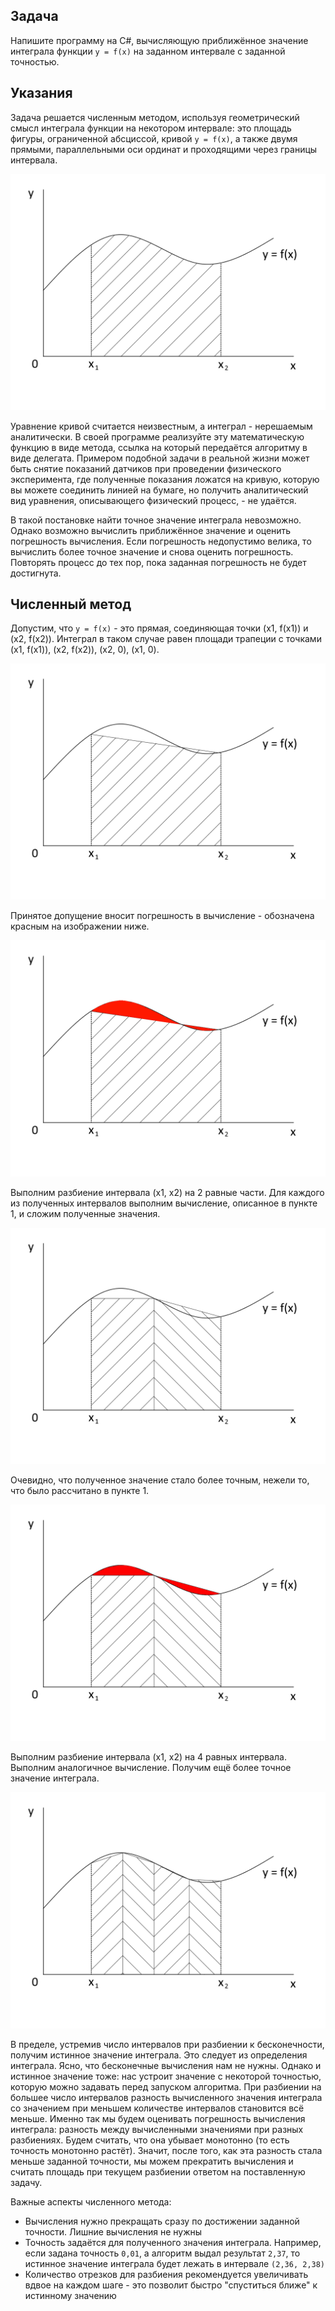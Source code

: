 ## Задача

Напишите программу на C#, вычисляющую приближённое значение интеграла функции `y = f(x)` на заданном интервале с заданной точностью.

## Указания

Задача решается численным методом, используя геометрический смысл интеграла функции на некотором интервале: это площадь фигуры, ограниченной абсциссой, кривой `y = f(x)`, а также двумя прямыми, параллельными оси ординат и проходящими через границы интервала.

![](./img/integral-1.png)

Уравнение кривой считается неизвестным, а интеграл - нерешаемым аналитически. В своей программе реализуйте эту математическую функцию в виде метода, ссылка на который передаётся алгоритму в виде делегата. Примером подобной задачи в реальной жизни может быть снятие показаний датчиков при проведении физического эксперимента, где полученные показания ложатся на кривую, которую вы можете соединить линией на бумаге, но получить аналитический вид уравнения, описывающего физический процесс, - не удаётся.

В такой постановке найти точное значение интеграла невозможно. Однако возможно вычислить приближённое значение и оценить погрешность вычисления. Если погрешность недопустимо велика, то вычислить более точное значение и снова оценить погрешность. Повторять процесс до тех пор, пока заданная погрешность не будет достигнута. 

## Численный метод

Допустим, что `y = f(x)` - это прямая, соединяющая точки (x1, f(x1)) и (x2, f(x2)). Интеграл в таком случае равен площади трапеции с точками (x1, f(x1)), (x2, f(x2)), (x2, 0), (x1, 0). 

![](./img/integral-2.png)

Принятое допущение вносит погрешность в вычисление - обозначена красным на изображении ниже.

![](./img/integral-3.png)


Выполним разбиение интервала (x1, x2) на 2 равные части. Для каждого из полученных интервалов выполним вычисление, описанное в пункте 1, и сложим полученные значения. 

![](./img/integral-4.png)

Очевидно, что полученное значение стало более точным, нежели то, что было рассчитано в пункте 1.

![](./img/integral-5.png)



Выполним разбиение интервала (x1, x2) на 4 равных интервала. Выполним аналогичное вычисление. Получим ещё более точное значение интеграла.

![](./img/integral-6.png)


В пределе, устремив число интервалов при разбиении к бесконечности, получим истинное значение интеграла. Это следует из определения интеграла. Ясно, что бесконечные вычисления нам не нужны. Однако и истинное значение тоже: нас устроит значение с некоторой точностью, которую можно задавать перед запуском алгоритма. При разбиении на большее число интервалов разность вычисленного значения интеграла со значением при меньшем количестве интервалов становится всё меньше. Именно так мы будем оценивать погрешность вычисления интеграла: разность между вычисленными значениями при разных разбиениях. Будем считать, что она убывает монотонно (то есть точность монотонно растёт). Значит, после того, как эта разность стала меньше заданной точности, мы можем прекратить вычисления и считать площадь при текущем разбиении ответом на поставленную задачу.

Важные аспекты численного метода:
- Вычисления нужно прекращать сразу по достижении заданной точности. Лишние вычисления не нужны
- Точность задаётся для полученного значения интеграла. Например, если задана точность `0,01`, а алгоритм выдал результат `2,37`, то истинное значение интеграла будет лежать в интервале `(2,36, 2,38)`
- Количество отрезков для разбиения рекомендуется увеличивать вдвое на каждом шаге - это позволит быстро "спуститься ближе" к истинному значению
